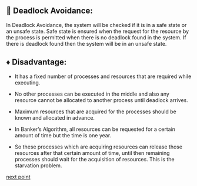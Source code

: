 ## 🛑 Deadlock Avoidance:

In Deadlock Avoidance, the system will be checked if it is in a safe state or an unsafe state. Safe state is ensured when the request for the resource by the process is permitted when there is no deadlock found in the system. If there is deadlock found then the system will be in an unsafe state.



## ♦ Disadvantage:

- It has a fixed number of processes and resources that are required while executing. 
 
- No other processes can be executed in the middle and also any resource cannot be allocated to another process until deadlock arrives.
 
- Maximum resources that are acquired for the processes should be known and allocated in advance.
 
- In Banker’s Algorithm, all resources can be requested for a certain amount of time but the time is one year.
 
- So these processes which are acquiring resources can release those resources after that certain amount of time, until then remaining processes should wait for the acquisition of resources. This is the starvation problem. 

[next point](https://github.com/prashantjagtap2909/OS/blob/main/Topics/Synchronization%20and%20Concurrency%20control/11%20-%20Deadlock%20Detection.md)
